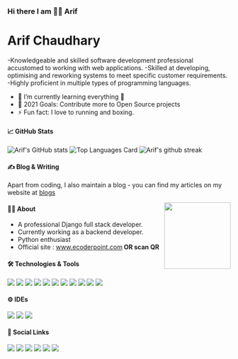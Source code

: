 ### Hi there I am 🧑‍🎓 Arif

# Arif Chaudhary
-Knowledgeable and skilled software development professional accustomed to working with
web applications.
-Skilled at developing, optimising and reworking systems to meet specific
customer requirements.
-Highly proficient in multiple types of programming languages.
- 🌱 I’m currently learning everything 🤣
- 🥅 2021 Goals: Contribute more to Open Source projects
- ⚡ Fun fact: I love to running and boxing.

#### 📈 GitHub Stats
![Arif's GitHub stats](https://github-readme-stats.vercel.app/api?username=ArifChaudhary&theme=dracula&show_icons=true&line_height=34&count_private=true)
![Top Languages Card](https://github-readme-stats.vercel.app/api/top-langs/?username=ArifChaudhary&theme=dracula&langs_count=10)
![Arif's github streak](https://github-readme-streak-stats.herokuapp.com/?user=ArifChaudhary&theme=dracula)

#### ✍️ Blog & Writing
Apart from coding, I also maintain a blog - you can find my articles on my website at <a href="https://www.ecoderpoint.com" target="_blank">blogs</a>

<img align="right" src="static/qrcode.png" width="150" height="150"/>

#### 🧑‍🎓 About
<ul>
<li>A professional Django full stack developer.</li>
<li>Currently working as a backend developer.</li>
<li>Python enthusiast</li>
<li>Official site : <a href="https://www.ecoderpoint.com" target="_blank">www.ecoderpoint.com</a><b> OR scan QR</b></li>
</ul>

#### 🛠️ Technologies & Tools
<p float="left">
<img src="https://img.icons8.com/color/64/000000/python.png"/>
<img src="https://img.icons8.com/ios/64/000000/django.png"/>
<img src="https://img.icons8.com/dusk/64/000000/html-5.png"/>
<img src="https://img.icons8.com/dusk/64/000000/css3.png"/>
<img src="https://img.icons8.com/color/64/000000/javascript.png"/>
<img src="https://img.icons8.com/ios-filled/64/000000/jquery.png"/>

<img src="https://img.icons8.com/color/64/000000/mysql-logo.png"/>
<img src="https://img.icons8.com/color/64/000000/bootstrap.png"/>
<img src="https://img.icons8.com/color/64/000000/git.png"/>
<img src="https://img.icons8.com/color/64/000000/github.png"/>
<img src="https://img.icons8.com/plasticine/64/000000/maximize-window--v1.png"/>
</p>

#### ⚙ IDEs
<p float="left">
<img src="https://img.icons8.com/color/64/000000/pycharm.png"/>
<img src="https://img.icons8.com/color/64/000000/intellij-idea.png"/>
<img src="https://img.icons8.com/fluent/64/000000/visual-studio-code-2019.png"/>
</p>


#### 🔗 Social Links
<a href="https://www.ecoderpoint.com" target="_blank"><img src="https://img.icons8.com/dusk/64/000000/domain.png"/></a>
<a href="https://www.instagram.com/_arifchaudhary/" target="_blank"><img src="https://img.icons8.com/cute-clipart/64/000000/instagram-new.png"/></a>
<a href="https://www.linkedin.com/in/arif-chaudhary-0510b6127/" target="_blank"><img src="https://img.icons8.com/cute-clipart/64/000000/linkedin.png"/></a>
<a href="mailto:arif.chaudhary.geu864@gmail.com" target="_blank"><img src="https://img.icons8.com/cute-clipart/64/000000/gmail.png"/></a>
<a href="https://wa.me/918755473100" target="_blank"><img src="https://img.icons8.com/cute-clipart/64/000000/whatsapp.png"/></a>
<a href="tel:+91-8755473100" target="_blank"><img src="https://img.icons8.com/cute-clipart/64/000000/phone.png"/></a>
